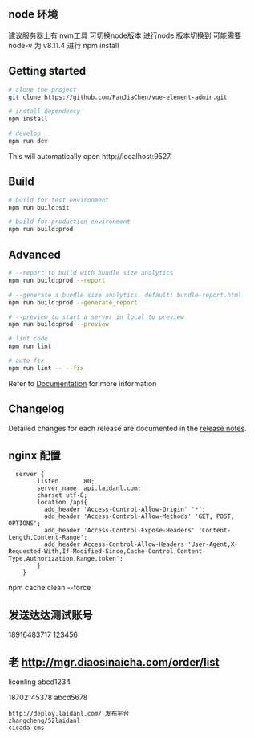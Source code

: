 
## node 环境
建议服务器上有 nvm工具 可切换node版本 进行node 版本切换到
可能需要 node-v 为 v8.11.4 进行 npm install


## Getting started


```bash
# clone the project
git clone https://github.com/PanJiaChen/vue-element-admin.git

# install dependency
npm install

# develop
npm run dev
```

This will automatically open http://localhost:9527.

## Build

```bash
# build for test environment
npm run build:sit

# build for production environment
npm run build:prod
```

## Advanced

```bash
# --report to build with bundle size analytics
npm run build:prod --report

# --generate a bundle size analytics. default: bundle-report.html
npm run build:prod --generate_report

# --preview to start a server in local to preview
npm run build:prod --preview

# lint code
npm run lint

# auto fix
npm run lint -- --fix
```

Refer to [Documentation](https://panjiachen.github.io/vue-element-admin-site/guide/essentials/deploy.html) for more information

## Changelog

Detailed changes for each release are documented in the [release notes](https://github.com/PanJiaChen/vue-element-admin/releases).



##  nginx 配置
```
  server {
        listen       80;
        server_name  api.laidanl.com;
        charset utf-8;
        location /api{
          add_header 'Access-Control-Allow-Origin' '*';
          add_header 'Access-Control-Allow-Methods' 'GET, POST, OPTIONS';
          add_header 'Access-Control-Expose-Headers' 'Content-Length,Content-Range';
          add_header Access-Control-Allow-Headers 'User-Agent,X-Requested-With,If-Modified-Since,Cache-Control,Content-Type,Authorization,Range,token';
        }
    }
```


npm cache clean --force

## 发送达达测试账号
18916483717
123456

## 老 http://mgr.diaosinaicha.com/order/list
licenling
abcd1234


18702145378
abcd5678


```
http://deploy.laidanl.com/ 发布平台
zhangcheng/52laidanl
cicada-cms
```
